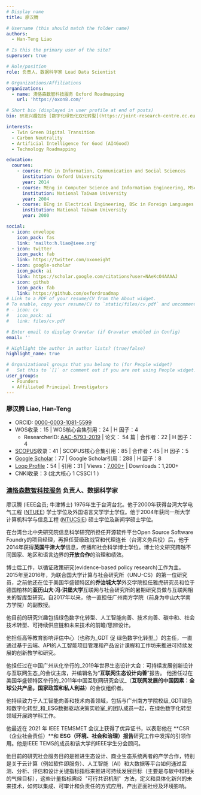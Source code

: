 ```yaml
---
# Display name
title: 廖汉腾

# Username (this should match the folder name)
authors:
  - Han-Teng Liao

# Is this the primary user of the site?
superuser: true

# Role/position
role: 负责人、数据科学家 Lead Data Scientist

# Organizations/Affiliations
organizations:
  - name: 澳恪森数智科技服务 Oxford Roadmapping 
    url: 'https://oxon8.com/'

# Short bio (displayed in user profile at end of posts)
bio: 研发兴趣包括 [数字化绿色化双化转型](https://joint-research-centre.ec.europa.eu/jrc-news/twin-green-digital-transition-how-sustainable-digital-technologies-could-enable-carbon-neutral-eu-2022-06-29_en)﹑[碳中和](https://www.frontiersin.org/articles/10.3389/fenvs.2023.1119011/abstract) 数智平台﹑及 [人工智能科技向善](https://aiforgood.itu.int/)。     My research interests include [twin green digital transition](https://joint-research-centre.ec.europa.eu/jrc-news/twin-green-digital-transition-how-sustainable-digital-technologies-could-enable-carbon-neutral-eu-2022-06-29_en), [carbon neutrality](https://www.frontiersin.org/articles/10.3389/fenvs.2023.1119011/abstract), and [Artificial Intelligence for Good](https://aiforgood.itu.int/).

interests:
  - Twin Green Digital Transition
  - Carbon Neutrality
  - Artificial Intelligence for Good (AI4Good)
  - Technology Roadmapping

education:
  courses:
    - course: PhD in Information, Communication and Social Sciences
      institution: Oxford University
      year: 2014
    - course: MEng in Computer Science and Information Engineering, MSc in Journalism
      institution: National Taiwan University
      year: 2004
    - course: BEng in Electrical Engineering, BSc in Foreign Languages and Literatures
      institution: National Taiwan University
      year: 2000

social:
  - icon: envelope
    icon_pack: fas
    link: 'mailto:h.liao@ieee.org'
  - icon: twitter
    icon_pack: fab
    link: https://twitter.com/oxoneight
  - icon: google-scholar
    icon_pack: ai
    link: https://scholar.google.com/citations?user=NAeKcO4AAAAJ
  - icon: github
    icon_pack: fab
    link: https://github.com/oxfordroadmap
# Link to a PDF of your resume/CV from the About widget.
# To enable, copy your resume/CV to `static/files/cv.pdf` and uncomment the lines below.
# - icon: cv
#   icon_pack: ai
#   link: files/cv.pdf

# Enter email to display Gravatar (if Gravatar enabled in Config)
email: ''

# Highlight the author in author lists? (true/false)
highlight_name: true

# Organizational groups that you belong to (for People widget)
#   Set this to `[]` or comment out if you are not using People widget.
user_groups:
  - Founders
  - Affiliated Principal Investigators
---
```


### 廖汉腾  Liao, Han-Teng 
* ORCID: [0000-0003-1081-5599](https://orcid.org/0000-0003-1081-5599)
* WOS收录：15  |  WOS核心合集引用：24  |  H 因子：4
	* ResearcherID: [AAC-5793-2019](https://www.webofscience.com/wos/author/rid/AAC-5793-2019)  |  论文： 54 篇 |  合作者：22  |  H 因子：4
* [SCOPUS](https://www.scopus.com/authid/detail.uri?authorId=57193528319)收录：41  |  SCOPUS核心合集引用：85  |  合作者：45  |  H 因子：5 
* [Google Scholar](https://scholar.google.com/citations?user=NAeKcO4AAAAJ)：77  |  Google Scholar引用：288   |  H 因子：8
* [Loop Profile](https://loop.frontiersin.org/people/1440943/overview)：54 |  引用：31  |  Views：[7,000+](https://loop.frontiersin.org/people/1440943/impact)    |  Downloads：1,200+ 
* CNKI收录：3  (北大核心 1 CSSCI 1 )

### [澳恪森数智科技服务](https://oxon8.com/) 负责人、数据科学家

廖汉腾 (IEEE会员; 牛津博士) 1976年生于台湾台北。他于2000年获得台湾大学电气工程 ([NTUEE](https://web.ee.ntu.edu.tw/eng/about1.php)) 学士学位及外国语言文学学士学位。他于2004年获同一所大学计算机科学与信息工程 ([NTUCSIE](https://www.csie.ntu.edu.tw/)) 硕士学位及新闻学硕士学位。

在台湾台北中央研究院信息科学研究所担任开源软件平台Open Source Software Foundry的项目经理，再担任营级政战官和代理连长（台湾义务兵役）后，他于2014年获得**英国牛津大学**信息，传播和社会科学博士学位。博士论文研究跨越不同国家、地区和语言边界的**开放合作**的治理和绩效。

博士后工作，以循证政策研究(evidence-based policy research)工作为主。2015年至2016年，为联合国大学计算与社会研究所（UNU-CS）的第一位研究员，之前他还在位于美国华盛顿特区的**乔治城大学**外交学院担任雅虎研究员和位于德国柏林的**亚历山大·冯·洪堡大学**互联网与社会研究所的暑期研究员做与互联网相关的智库型研究。自2017年以来，他一直担任广州南方学院（前身为中山大学南方学院）的副教授。

他目前的研究兴趣包括绿色数字化转型、人工智能向善、技术向善、碳中和、社会技术转型、可持续供应链和未来技术的前瞻/思辨设计。

他担任高等教育影响评估中心（也称为_GDT 促 绿色数字化转型_）的主任，一直通过基于云端、API的人工智能项目管理和产品设计课程和工作坊来推进可持续发展的创新教学和研究。

他担任过在中国广州从化举行的_2019年世界生态设计大会：可持续发展创新设计与互联网生态_的会议主席，并编辑名为“**互联网生态设计向善**”报告。 他担任过在美国华盛顿特区举行的_2011年中国互联网研究会议_（**互联网发展的中国因素：全球公共产品，国家政策和私人利益**）的会议组织者。

他持续致力于人工智能向善和技术向善领域，包括与广州南方学院校级_GDT绿色和数字化转型_和_ESG数据驱动决策实验室_的团队成员一起，在绿色数字化转型领域开展跨学科工作。

他最近在 2021 年 IEEE TEMSMET 会议上获得了优异证书，以表彰他在 **CSR（企业社会责任）**和 **ESG（环境、社会和治理）报告**研究工作中发挥的引领作用。他是IEEE TEMS的成员和该大学的IEEE学生分会顾问。

他目前的研究社会服务目的是推进生态设计、商业生态系统两者的产学合作，特别是关于云计算（例如软件即服务）、人工智能（AI）和大数据等平台如何通过监测、分析、评估和设计关键指标指标来推进可持续发展目标（主要是与碳中和相关的气候目标），这些计量指标需经〝可行共识机制〞方法，定义和具体化新兴的未来技术，如何以集成、可审计和负责任的方式应用，产出正面社经及环境影响。